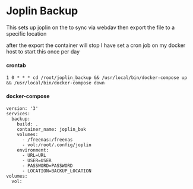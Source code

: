 # Joplin Backup

This sets up joplin on the to sync via webdav then export the file to a specific location

after the export the container will stop I have set a cron job on my docker host to start this once per day

#### crontab

``
1 0 * * * cd /root/joplin_backup && /usr/local/bin/docker-compose up && /usr/local/bin/docker-compose down
``

#### docker-compose
```
version: '3'
services:
  backup:
    build: .
    container_name: joplin_bak
    volumes:
      - /freenas:/freenas
      - vol:/root/.config/joplin
    environment:
      - URL=URL
      - USER=USER
      - PASSWORD=PASSWORD
      - LOCATION=BACKUP_LOCATION
volumes:
  vol:
```
